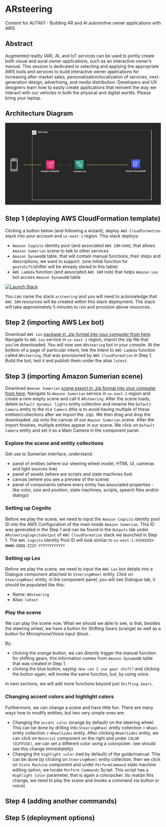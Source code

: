 # ARsteering
Content for AUT401 - Building AR and AI automotive owner applications with AWS

## Abstract
Augmented reality (AR), AI, and IoT services can be used to jointly create both visual and aural owner applications, such as an interactive owner’s manual. This session is dedicated to selecting and applying the appropriate AWS tools and services to build interactive owner applications for increasing after-market sales, personalization/localization of services, next-generation design, advertising, and media distribution. Developers and UX designers learn how to easily create applications that reinvent the way we interact with our vehicles in both the physical and digital worlds. Please bring your laptop.

## Architecture Diagram
![Architecture of ARsteering](./arch.png)

## Step 1 (deploying AWS CloudFormation template)
Clicking a button below (and following a wizard), deploy `AWS CloudFormation` stack into your account and `us-east-1` region. 
This stack deploys:
* `Amazon Cognito` identity pool (and associated `AWS IAM` role), that allows `Amazon Sumerian` scene to talk to other services
* `Amazon DynamoDB` table, that will contain manual functions, their steps and descriptions, we want to support. (one initial function for `geatshift`/shifter will be already stored in this table)
* `AWS Lambda` function (and associated `AWS IAM` role) that helps `Amazon Lex` bot access `Amazon DynamoDB` table

[![Launch Stack](https://cdn.rawgit.com/buildkite/cloudformation-launch-stack-button-svg/master/launch-stack.svg)](https://console.aws.amazon.com/cloudformation/home#/stacks/new?stackName=buildkite&templateURL=https://s3.amazonaws.com/my-great-stack.json)

You can name the stack `arsteering` and you will need to acknowledge that `AWS IAM` resources will be created within this stack deployment. 
The stack will take approximately 5 minutes to run and provision above resources.
## Step 2 (importing AWS Lex bot)
Download `AWS Lex` [package in .zip format into your computer from here](https://www.google.com). Navigate to `AWS Lex` service in `us-east-1` region, import the zip file that you've downloaded. You will now see `ARsteering` bot in your console. At the bottom of a page of particular intent, link the intent to `AWS Lambda` function called `ARsteering`, that was provisioned by `AWS CloudFormation` in Step 1. Build the bot, test it and publish them under the alias `latest`.

## Step 3 (importing Amazon Sumerian scene)
Download `Amazon Sumerian` [scene export in .zip format into your computer from here](https://www.google.com). Navigate to `Amazon Sumerian` service in `us-east-1` region and create a new empty scene and call it `ARsteering`. After the scene loads, delete `Default dynamic lights` entity collection and rename the `Default Camera` entity to the `Old Camera` (this is to avoid having multiple of these entities/collections after we import the .zip). We then drag and drop the downloaded .zip onto the canvas of our `Amazon Sumerian` scene. After the import finishes, multiple entities appear in our scene. We click on `Default Camera` entity and set it as a Main Camera in the component panel.
### Explore the scene and entity collections
Get use to Sumerian interface, understand:
* panel of entities (where our steering wheel model, HTML UI, cameras and light sources live)
* panel of assets (where are scripts and state machines live)
* canvas (where you see a preview of the scene)
* panel of components (where every entity has associated properties - like color, size and position, state machines, scripts, speech files and/or dialogs)
### Setting up Cognito
Before we play the scene, we need to input the `Amazon Cognito` identity pool ID into the AWS Configuration of the main  inside `Amazon Sumerian`. This ID was generated in the Step 1 and can be found in the `Outputs` tab under `ARsteeringCognitoOutput` of `AWS CloudFormation` stack we launched in Step 1. The `AWS Cognito` Identity Pool ID will look similar to `us-east-1:XXXXXXXX-WWWW-QQQQ-ZZZZ-YYYYYYYYYYYY`
### Setting up Lex
Before we play the scene, we need to input the `AWS Lex` bot details into a Dialogue component attached to `SteeringWheel` entity. Click on `SteeringWheel` entity, in the component panel, you will see Dialogue tab, it should be populated like this:
* Name: `ARsteering`
* Alias: `latest`
### Play the scene
We can play the scene now. What we should we able to see, is that, besides the steering wheel, we have a button for Shifting Gears (orange) as well as a button for Microphone/Voice input (blue). 

By:
* clicking the orange button, we can directly trigger the manual function for shifting gears, this information comes from `Amazon DynamoDB` table that was created in Step 1.
* clicking the blue button, saying: `How can I use gear shift?` and clicking the button again, will invoke the same function, but, by using voice.

In next sections, we will add more functions beyond just `Shifting Gears`.
### Changing accent colors and highlight colors
Furthermore, we can change a scene and have little fun. There are many ways how to modify entities, but two very simple ones are:
* Changing the `accent color` (orange by default) on the steering wheel. This can be done by drilling into `SteeringWheel` entity collection > `Wheel` entity collection > `WheelSides` entity. After clicking `WheelSides` entity, we can click on `Material` component on the right and under `COLOR (DIFFUSE)`, we can set a different color using a colorpicker. (we should see this change immediatelly)
* Changing the `highlight color` (red by default) of the guide/manual. This can be done by clicking on `SteeringWheel` entity collection, then we click on `State Machine` component and under `PerformCommand` state machine editing option, we locate `Perform Commands` Script. This script has a `Highlight Color` parameter, that is again a colorpicker. (to realize this change, we need to play the scene and invoke a command via button or voice)
## Step 4 (adding another commands)

## Step 5 (deployment options)